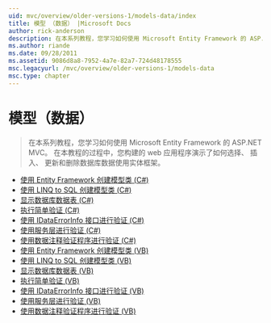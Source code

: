 ```yaml
---
uid: mvc/overview/older-versions-1/models-data/index
title: 模型 （数据） |Microsoft Docs
author: rick-anderson
description: 在本系列教程，您学习如何使用 Microsoft Entity Framework 的 ASP.NET MVC。 在本教程的过程中，您构建 web 应用程序...
ms.author: riande
ms.date: 09/28/2011
ms.assetid: 9086d8a8-7952-4a7e-82a7-724d48178555
msc.legacyurl: /mvc/overview/older-versions-1/models-data
msc.type: chapter
---
```

<a name="models-data"></a>模型（数据）
====================
> 在本系列教程，您学习如何使用 Microsoft Entity Framework 的 ASP.NET MVC。 在本教程的过程中，您构建的 web 应用程序演示了如何选择、 插入、 更新和删除数据库数据使用实体框架。


- [使用 Entity Framework 创建模型类 (C#)](creating-model-classes-with-the-entity-framework-cs.md)
- [使用 LINQ to SQL 创建模型类 (C#)](creating-model-classes-with-linq-to-sql-cs.md)
- [显示数据库数据表 (C#)](displaying-a-table-of-database-data-cs.md)
- [执行简单验证 (C#)](performing-simple-validation-cs.md)
- [使用 IDataErrorInfo 接口进行验证 (C#)](validating-with-the-idataerrorinfo-interface-cs.md)
- [使用服务层进行验证 (C#)](validating-with-a-service-layer-cs.md)
- [使用数据注释验证程序进行验证 (C#)](validation-with-the-data-annotation-validators-cs.md)
- [使用 Entity Framework 创建模型类 (VB)](creating-model-classes-with-the-entity-framework-vb.md)
- [使用 LINQ to SQL 创建模型类 (VB)](creating-model-classes-with-linq-to-sql-vb.md)
- [显示数据库数据表 (VB)](displaying-a-table-of-database-data-vb.md)
- [执行简单验证 (VB)](performing-simple-validation-vb.md)
- [使用 IDataErrorInfo 接口进行验证 (VB)](validating-with-the-idataerrorinfo-interface-vb.md)
- [使用服务层进行验证 (VB)](validating-with-a-service-layer-vb.md)
- [使用数据注释验证程序进行验证 (VB)](validation-with-the-data-annotation-validators-vb.md)
